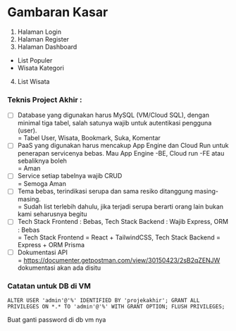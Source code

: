 # Gambaran Kasar

1. Halaman Login
2. Halaman Register
3. Halaman Dashboard

- List Populer
- Wisata Kategori

4. List Wisata

### Teknis Project Akhir :

- [ ] Database yang digunakan harus MySQL (VM/Cloud SQL), dengan minimal tiga tabel, salah satunya wajib untuk autentikasi pengguna (user).\
       = Tabel User, Wisata, Bookmark, Suka, Komentar
- [ ] PaaS yang digunakan harus mencakup App Engine dan Cloud Run untuk penerapan servicenya bebas. Mau App Engine -BE, Cloud run -FE atau sebaliknya boleh\
       = Aman
- [ ] Service setiap tabelnya wajib CRUD\
       = Semoga Aman
- [ ] Tema bebas, terindikasi serupa dan sama resiko ditanggung masing-masing.\
       = Sudah list terlebih dahulu, jika terjadi serupa berarti orang lain bukan kami seharusnya begitu
- [ ] Tech Stack Frontend : Bebas, Tech Stack Backend : Wajib Express, ORM : Bebas\
       = Tech Stack Frontend = React + TailwindCSS, Tech Stack Backend = Express + ORM Prisma
- [ ] Dokumentasi API\
       = https://documenter.getpostman.com/view/30150423/2sB2qZENJW dokumentasi akan ada disitu

### Catatan untuk DB di VM
```
ALTER USER 'admin'@'%' IDENTIFIED BY 'projekakhir'; GRANT ALL PRIVILEGES ON *.* TO 'admin'@'%' WITH GRANT OPTION; FLUSH PRIVILEGES;
```
Buat ganti password di db vm nya